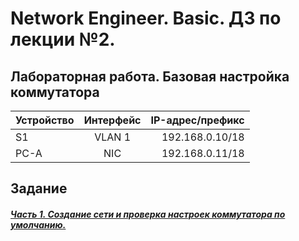 # Network Engineer. Basic. ДЗ по лекции №2.

## Лабораторная работа. Базовая настройка коммутатора


| Устройство  | Интерфейс   | IP-адрес/префикс|
| :------------ |:---------------:| -----:|
| S1      | VLAN 1 | 192.168.0.10/18 |
| PC-A      | NIC       |  192.168.0.11/18 |

## Задание

##### [Часть 1. Создание сети и проверка настроек коммутатора по умолчанию.](https://github.com/TheManWhoSpeakInHands/Network-Engineer.Basic./edit/25405ef9ad0e6ba89c539eebec0e56d4608f9257/lab/README.md)
